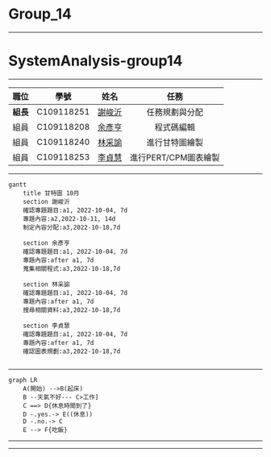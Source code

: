 # Group_14

---

# SystemAnalysis-group14

---

| 職位 | 學號 | 姓名 | 任務 |
| :---: | :---: | :---: | :---: |
| **組長** | C109118251 | [謝峻沂](https://github.com/Jimmy1016/nkust_SA-D_111-1/blob/main/README.md) | 任務規劃與分配 |
| 組員 | C109118208 | [余彥亨](https://github.com/yuyan2123/NKUST-111-1-SA-D/blob/main/README.md) | 程式碼編輯 |
| 組員 | C109118240 | [林采諭](https://github.com/C109118240/C109118240/blob/main/README.md) | 進行甘特圖繪製 |
| 組員 | C109118253 | [李貞慧](https://github.com/C109118253/C109118253/blob/main/README.md) | 進行PERT/CPM圖表繪製 |

---
```mermaid
gantt
    title 甘特圖 10月
    section 謝峻沂
    確認專題題目:a1, 2022-10-04, 7d
    專題內容:a2,2022-10-11, 14d
    制定內容分配:a3,2022-10-18,7d
    
    section 余彥亨
    確認專題題目:a1, 2022-10-04, 7d
    專題內容:after a1, 7d
    蒐集相關程式:a3,2022-10-18,7d
    
    section 林采諭
    確認專題題目:a1, 2022-10-04, 7d
    專題內容:after a1, 7d
    搜尋相關資料:a3,2022-10-18,7d
    
    section 李貞慧
    確認專題題目:a1, 2022-10-04, 7d
    專題內容:after a1, 7d
    確認圖表規劃:a3,2022-10-18,7d
    
```
---
```mermaid
graph LR
    A(開始) -->B(起床)
    B --天氣不好--- C>工作]
    C ==> D{休息時間到了}
    D -.yes.-> E((休息))
    D -.no.-> C
    E --> F{吃飯}
```
---

---
    
